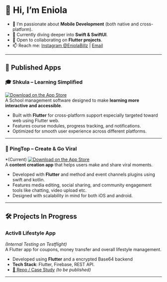 # 👋 Hi, I’m Eniola

- 👀 I’m passionate about **Mobile Development** (both native and cross-platform).  
- 🌱 Currently diving deeper into **Swift & SwiftUI**.  
- 💞️ Open to collaborating on **Flutter projects**.  
- 📫 Reach me: [Instagram @EniolaBillz](https://instagram.com/EniolaBillz) | [Email](mailto:Eniolaojo701@gmail.com)  

---

## 🚀 Published Apps

### 🎓 Shkula – Learning Simplified  
[![Download on the App Store](https://img.shields.io/badge/App%20Store-Download-blue?logo=apple)](https://apps.apple.com/us/app/shkula/id6711335915)  
A School management software designed to make **learning more interactive and accessible**.  
- Built with **Flutter** for cross-platform support especially targeted toward web using Flutter web.  
- Features course modules, progress tracking, and notifications.  
- Optimized for smooth user experience across different platforms.  

---

### 📸 PingTop – Create & Go Viral  
*(Current)
[![Download on the App Store](https://img.shields.io/badge/App%20Store-Download-blue?logo=apple)](https://apps.apple.com/us/app/pingtop-create-go-viral/id6470659417)  
A **content creation app** that helps users make and share viral moments.  
- Developed with **Flutter** and method and event channels plugins using swift and kotlin.  
- Features media editing, social sharing, and community engagement tools like chatting, video upload etc.  
- Designed with scalability in mind for both iOS and android.  

---

## 🛠 Projects In Progress

### Activ8 Lifestyle App 
*(Internal Testing on Testflight)*  
A Flutter app for coupons, money transfer and overall lifestyle management.  
- Developed using **Flutter** and a encrypted Base64 backend
- **Tech Stack**: Flutter, Firebase, REST API.  
- [🔗 Repo / Case Study](#) *(to be published)*  

---


